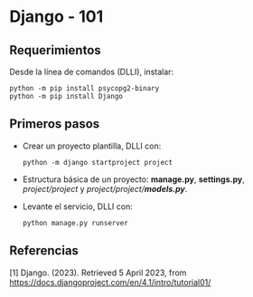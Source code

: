# Django - 101

## Requerimientos

Desde la línea de comandos (DLLI), instalar:

```
python -m pip install psycopg2-binary
python -m pip install Django
```

## Primeros pasos

* Crear un proyecto plantilla, DLLI con: 
  
  ```
  python -m django startproject project
  ```

* Estructura básica de un proyecto: **manage.py**, **settings.py**, _project/project_ y _project/project/**models.py**_.
* Levante el servicio, DLLI con:

  ```
  python manage.py runserver
  ```


## Referencias

[1] Django. (2023). Retrieved 5 April 2023, from https://docs.djangoproject.com/en/4.1/intro/tutorial01/
